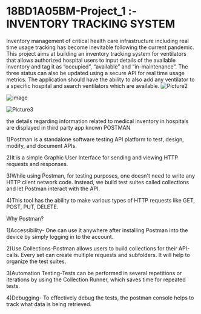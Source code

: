 # 18BD1A05BM-Project_1 :-INVENTORY TRACKING SYSTEM
Inventory management of critical health care infrastructure including real time usage tracking has become inevitable following the current pandemic.
This project aims at building an inventory tracking system for ventilators that allows authorized hospital users to input details of the available inventory and tag it as “occupied”, “available” and “in-maintenance”. The three status can also be updated using a secure API for real time usage metrics. The application should have the ability to also add any ventilator to a specific hospital and search ventilators which are available.
![Picture2](https://user-images.githubusercontent.com/55947622/132516958-11bff1cd-30e0-49b3-a884-94b527f3c371.png)
 
![image](https://user-images.githubusercontent.com/55947622/132517520-dc3a3291-6f88-420d-a397-08fd6f10090b.png)

 ![Picture3](https://user-images.githubusercontent.com/55947622/132517995-6f7e7f8d-9d28-49b3-9ac0-6f876c8f5715.png)

the details  regarding information related to medical inventory in hospitals are displayed in third party app known POSTMAN
  
 1)Postman is a standalone software testing API platform to test, design, modify, and document APIs. 

2)It is a simple Graphic User Interface for sending and viewing HTTP requests and responses.

3)While using Postman, for testing purposes, one doesn't need to write any HTTP client network code. Instead, we build test suites called collections and let Postman interact with the API.

4)This tool has the ability to make various types of HTTP requests like GET, POST, PUT, DELETE.

Why Postman?

1)Accessibility- One can use it anywhere after installing Postman into the device by simply logging in to the account.

2)Use Collections-Postman allows users to build collections for their API-calls. Every set can create multiple requests and subfolders. It will help to organize the test suites.

3)Automation Testing-Tests can be performed in several repetitions or iterations by using the Collection Runner, which saves time for repeated tests.

4)Debugging- To effectively debug the tests, the postman console helps to track what data is being retrieved.


  
 


  
 

